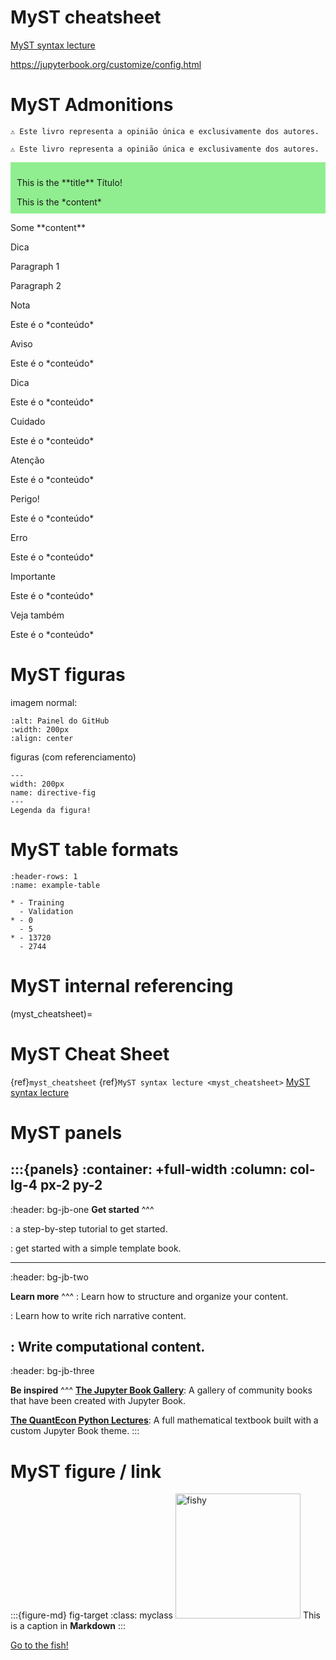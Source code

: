 
# MyST cheatsheet

[MyST syntax lecture](myst_cheatsheet)

<https://jupyterbook.org/customize/config.html>


# MyST Admonitions

``` {warning} Nota:
⚠️ Este livro representa a opinião única e exclusivamente dos autores.
```

``` {tip} Nota:
⚠️ Este livro representa a opinião única e exclusivamente dos autores.
```


<div class="admonition note" name="html-admonition" style="background: lightgreen; padding: 10px">
<p class="title">This is the **title** Título!</p>
This is the *content*
</div>

<div class="admonition">
<p>Some **content**</p>
  <div class="admonition tip">
  <div class="title">Dica</div>
  <p>Paragraph 1</p>
  <p>Paragraph 2</p>
  </div>
</div>

<div class="admonition note" name="html-admonition">
<p class="title">Nota</p>
Este é o *conteúdo*
</div>

<div class="admonition warning" name="html-warning">
<p class="title">Aviso</p>
Este é o *conteúdo*
</div>

<div class="admonition tip" name="html-tip">
<p class="title">Dica</p>
Este é o *conteúdo*
</div>

<div class="admonition caution" name="html-caution">
<p class="title">Cuidado</p>
Este é o *conteúdo*
</div>

<div class="admonition attention" name="html-attention">
<p class="title">Atenção</p>
Este é o *conteúdo*
</div>


<div class="admonition danger" name="html-danger">
<p class="title">Perigo!</p>
Este é o *conteúdo*
</div>


<div class="admonition error" name="html-error">
<p class="title">Erro</p>
Este é o *conteúdo*
</div>

<div class="admonition important" name="html-important">
<p class="title">Importante</p>
Este é o *conteúdo*
</div>

<div class="admonition seealso" name="html-seealso">
<p class="title">Veja também</p>
Este é o *conteúdo*
</div>


# MyST figuras

imagem normal:

```{image} ./img/github_panel.png
:alt: Painel do GitHub
:width: 200px
:align: center
```

figuras (com referenciamento)

```{figure} ./img/github_panel.png
---
width: 200px
name: directive-fig
---
Legenda da figura!
```




# MyST table formats

```{list-table} This table title
:header-rows: 1
:name: example-table

* - Training
  - Validation
* - 0
  - 5
* - 13720
  - 2744
```



# MyST internal referencing

(myst_cheatsheet)=
# MyST Cheat Sheet

{ref}`myst_cheatsheet`
{ref}`MyST syntax lecture <myst_cheatsheet>`
[MyST syntax lecture](myst_cheatsheet)



# MyST panels

:::{panels}
:container: +full-width
:column: col-lg-4 px-2 py-2
---
:header: bg-jb-one
**Get started**
^^^

**[](start/your-first-book.md)**: a step-by-step tutorial to get started.

**[](create-a-template-book)**: get started with a simple template book.

---
:header: bg-jb-two

**Learn more**
^^^
**[](structure:index)**: Learn how to structure and organize your content.

**[](content/index.md)**: Learn how to write rich narrative content.

**[](content/executable/index.md)**: Write computational content.
---
:header: bg-jb-three

**Be inspired**
^^^
[**The Jupyter Book Gallery**](http://gallery.jupyterbook.org): A gallery of community books that have been created with Jupyter Book.

[**The QuantEcon Python Lectures**](https://python.quantecon.org/intro.html): A full mathematical textbook built with a custom Jupyter Book theme.
:::




# MyST figure / link

:::{figure-md} fig-target
:class: myclass
<img src="img/fun-fish.png" alt="fishy" class="bg-primary mb-1" width="200px">
This is a caption in **Markdown**
:::

[Go to the fish!](fig-target)